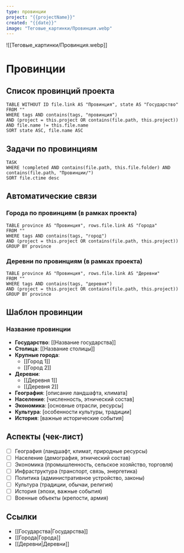 ```yaml
---
type: провинции
project: "{{projectName}}"
created: "{{date}}"
image: "Теговые_картинки/Провинция.webp"
---
```


![[Теговые_картинки/Провинция.webp]]

# Провинции

## Список провинций проекта

```dataview
TABLE WITHOUT ID file.link AS "Провинция", state AS "Государство"
FROM ""
WHERE tags AND contains(tags, "провинция")
AND (project = this.project OR contains(file.path, this.project))
AND file.name != this.file.name
SORT state ASC, file.name ASC
```

## Задачи по провинциям

```dataview
TASK
WHERE !completed AND contains(file.path, this.file.folder) AND contains(file.path, "Провинции/")
SORT file.ctime desc
```

## Автоматические связи

### Города по провинциям (в рамках проекта)
```dataview
TABLE province AS "Провинция", rows.file.link AS "Города"
FROM ""
WHERE tags AND contains(tags, "город")
AND (project = this.project OR contains(file.path, this.project))
GROUP BY province
```

### Деревни по провинциям (в рамках проекта)
```dataview
TABLE province AS "Провинция", rows.file.link AS "Деревни"
FROM ""
WHERE tags AND contains(tags, "деревня")
AND (project = this.project OR contains(file.path, this.project))
GROUP BY province
```

## Шаблон провинции

### Название провинции
- **Государство**: [[Название государства]]
- **Столица**: [[Название столицы]]
- **Крупные города**:
  - [[Город 1]]
  - [[Город 2]]
- **Деревни**:
  - [[Деревня 1]]
  - [[Деревня 2]]
- **География**: [описание ландшафта, климата]
- **Население**: [численность, этнический состав]
- **Экономика**: [основные отрасли, ресурсы]
- **Культура**: [особенности культуры, традиции]
- **История**: [важные исторические события]

## Аспекты (чек-лист)
- [ ] География (ландшафт, климат, природные ресурсы)
- [ ] Население (демография, этнический состав)
- [ ] Экономика (промышленность, сельское хозяйство, торговля)
- [ ] Инфраструктура (транспорт, связь, энергетика)
- [ ] Политика (административное устройство, законы)
- [ ] Культура (традиции, обычаи, религия)
- [ ] История (эпохи, важные события)
- [ ] Военные объекты (крепости, армия)

## Ссылки
- [[Государства|Государства]]
- [[Города|Города]]
- [[Деревни|Деревни]]
